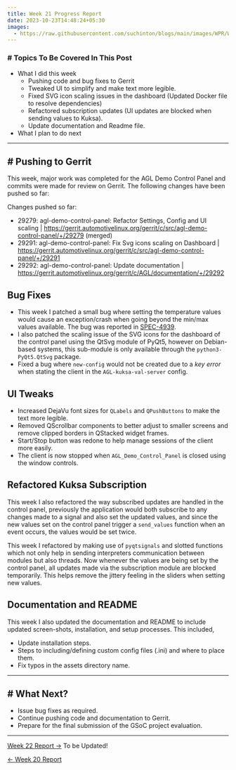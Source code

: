 ```yaml
---
title: Week 21 Progress Report
date: 2023-10-23T14:48:24+05:30
images:
  - https://raw.githubusercontent.com/suchinton/blogs/main/images/WPR/Week21/GSOC Report IMG.png
---
```

### # Topics To Be Covered In This Post
- What I did this week
	- Pushing code and bug fixes to Gerrit
	- Tweaked UI to simplify and make text more legible.
	- Fixed SVG icon scaling issues in the dashboard (Updated Docker file to resolve dependencies)
	- Refactored subscription updates (UI updates are blocked when sending values to Kuksa).
	- Update documentation and Readme file.
- What I plan to do next 

---
## # Pushing to Gerrit

This week, major work was completed for the AGL Demo Control Panel and commits were made for review on Gerrit. The following changes have been pushed so far:

Changes pushed so far:
- 29279: agl-demo-control-panel: Refactor Settings, Config and UI scaling | https://gerrit.automotivelinux.org/gerrit/c/src/agl-demo-control-panel/+/29279 (merged)
- 29291: agl-demo-control-panel: Fix Svg icons scaling on Dashboard | https://gerrit.automotivelinux.org/gerrit/c/src/agl-demo-control-panel/+/29291
- 29292: agl-demo-control-panel: Update documentation | https://gerrit.automotivelinux.org/gerrit/c/AGL/documentation/+/29292

## Bug Fixes

- This week I patched a small bug where setting the temperature values would cause an exception/crash when going beyond the min/max values available. The bug was reported in [SPEC-4939](https://jira.automotivelinux.org/browse/SPEC-4939).
- I also patched the scaling issue of the SVG icons for the dashboard of the control panel using the QtSvg module of PyQt5, however on Debian-based systems, this sub-module is only available through the `python3-PyQt5.QtSvg` package. 
- Fixed a bug where `new-config` would not be created due to a *key error* when stating the client in the `AGL-kuksa-val-server` config.
## UI Tweaks

- Increased DejaVu font sizes for `QLabels` and `QPushButtons` to make the text more legible.
- Removed QScrollbar components to better adjust to smaller screens and remove clipped borders in QStacked widget frames.
- Start/Stop button was redone to help manage sessions of the client more easily.
- The client is now stopped when `AGL_Demo_Control_Panel` is closed using the window controls.
## Refactored Kuksa Subscription

This week I also refactored the way subscribed updates are handled in the control panel, previously the application would both subscribe to any changes made to a signal and also set the updated values, and since the new values set on the control panel trigger a `send_values` function when an event occurs, the values would be set twice.

This week I refactored by making use of `pyqtsignals` and slotted functions which not only help in sending interpreters communication between modules but also threads. Now whenever the values are being set by the control panel, all updates made via the subscription module are blocked temporarily. This helps remove the jittery feeling in the sliders when setting new values. 

## Documentation and README

This week I also updated the documentation and README to include updated screen-shots, installation, and setup processes. This included,
- Update installation steps.
- Steps to including/defining custom config files (.ini) and where to place them.
- Fix typos in the assets directory name.

---

## # What Next?

- Issue bug fixes as required.
- Continue pushing code and documentation to Gerrit.
- Prepare for the final submission of the GSoC project evaluation.

---

[Week 22 Report →]() To be Updated!

[← Week 20 Report](/articles/week-20)